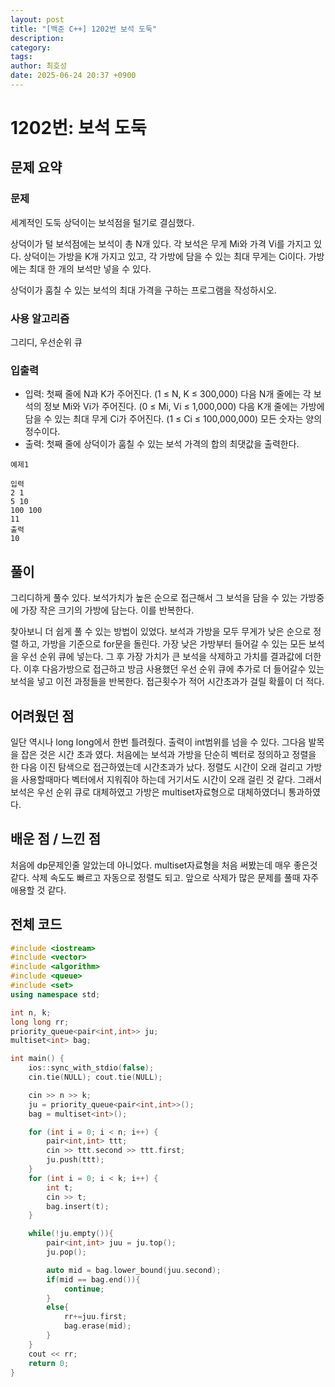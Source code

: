 ```yaml
---
layout: post
title: "[백준 C++] 1202번 보석 도둑"
description: 
category: 
tags: 
author: 최호성
date: 2025-06-24 20:37 +0900
---
```

# 1202번: 보석 도둑

## 문제 요약
### 문제
세계적인 도둑 상덕이는 보석점을 털기로 결심했다.

상덕이가 털 보석점에는 보석이 총 N개 있다. 각 보석은 무게 Mi와 가격 Vi를 가지고 있다. 상덕이는 가방을 K개 가지고 있고, 각 가방에 담을 수 있는 최대 무게는 Ci이다. 가방에는 최대 한 개의 보석만 넣을 수 있다.

상덕이가 훔칠 수 있는 보석의 최대 가격을 구하는 프로그램을 작성하시오.

### 사용 알고리즘
그리디, 우선순위 큐

### 입출력
- 입력: 첫째 줄에 N과 K가 주어진다. (1 ≤ N, K ≤ 300,000)
다음 N개 줄에는 각 보석의 정보 Mi와 Vi가 주어진다. (0 ≤ Mi, Vi ≤ 1,000,000)
다음 K개 줄에는 가방에 담을 수 있는 최대 무게 Ci가 주어진다. (1 ≤ Ci ≤ 100,000,000)
모든 숫자는 양의 정수이다.
- 출력: 첫째 줄에 상덕이가 훔칠 수 있는 보석 가격의 합의 최댓값을 출력한다.
```
예제1

입력
2 1
5 10
100 100
11
출력
10
```
## 풀이
그리디하게 풀수 있다. 보석가치가 높은 순으로 접근해서 그 보석을 담을 수 있는 가방중에 가장 작은 크기의 가방에 담는다. 이를 반복한다.

찾아보니 더 쉽게 풀 수 있는 방법이 있었다. 보석과 가방을 모두 무게가 낮은 순으로 정렬 하고, 가방을 기준으로 for문을 돌린다. 가장 낮은 가방부터 들어갈 수 있는 모든 보석을 우선 순위 큐에 넣는다. 그 후 가장 가치가 큰 보석을 삭제하고 가치를 결과값에 더한다. 이후 다음가방으로 접근하고 방금 사용했던 우선 순위 큐에 추가로 더 들어갈수 있는 보석을 넣고 이전 과정들을 반복한다. 접근횟수가 적어 시간초과가 걸릴 확률이 더 적다.

## 어려웠던 점
일단 역시나 long long에서 한번 틀려줬다. 출력이 int범위를 넘을 수 있다. 그다음 발목을 잡은 것은 시간 초과 였다. 처음에는 보석과 가방을 단순히 벡터로 정의하고 정렬을 한 다음 이진 탐색으로 접근하였는데 시간초과가 났다. 정렬도 시간이 오래 걸리고 가방을 사용할때마다 벡터에서 지워줘야 하는데 거기서도 시간이 오래 걸린 것 같다. 그래서 보석은 우선 순위 큐로 대체하였고 가방은 multiset자료형으로 대체하였더니 통과하였다.

## 배운 점 / 느낀 점
처음에 dp문제인줄 알았는데 아니었다.
multiset자료형을 처음 써봤는데 매우 좋은것 같다. 삭제 속도도 빠르고 자동으로 정렬도 되고. 앞으로 삭제가 많은 문제를 풀때 자주 애용할 것 같다. 

## 전체 코드
```cpp
#include <iostream>
#include <vector>
#include <algorithm>
#include <queue>
#include <set>
using namespace std;

int n, k;
long long rr;
priority_queue<pair<int,int>> ju;
multiset<int> bag;

int main() {
    ios::sync_with_stdio(false);
    cin.tie(NULL); cout.tie(NULL);

    cin >> n >> k;
    ju = priority_queue<pair<int,int>>();
    bag = multiset<int>();

    for (int i = 0; i < n; i++) {
        pair<int,int> ttt;
        cin >> ttt.second >> ttt.first;
        ju.push(ttt);
    }
    for (int i = 0; i < k; i++) {
        int t;
        cin >> t;
        bag.insert(t);
    }

    while(!ju.empty()){
        pair<int,int> juu = ju.top();
        ju.pop();

        auto mid = bag.lower_bound(juu.second);
        if(mid == bag.end()){
            continue;
        }
        else{
            rr+=juu.first;
            bag.erase(mid);
        }
    }
    cout << rr;
    return 0;
}
```
